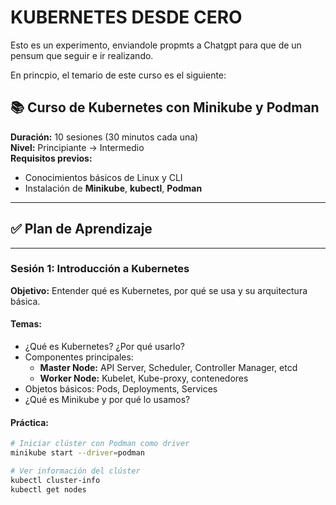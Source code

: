 # KUBERNETES DESDE CERO

Esto es un experimento, enviandole propmts a Chatgpt para que de un pensum que seguir e ir realizando.

En princpio, el temario de este curso es el siguiente:

## 📚 Curso de Kubernetes con Minikube y Podman  
**Duración:** 10 sesiones (30 minutos cada una)  
**Nivel:** Principiante → Intermedio  
**Requisitos previos:**  
- Conocimientos básicos de Linux y CLI  
- Instalación de **Minikube**, **kubectl**, **Podman**  

---

## ✅ Plan de Aprendizaje

---

### **Sesión 1: Introducción a Kubernetes**
**Objetivo:** Entender qué es Kubernetes, por qué se usa y su arquitectura básica.  

#### **Temas:**
- ¿Qué es Kubernetes? ¿Por qué usarlo?
- Componentes principales:  
  - **Master Node:** API Server, Scheduler, Controller Manager, etcd  
  - **Worker Node:** Kubelet, Kube-proxy, contenedores  
- Objetos básicos: Pods, Deployments, Services  
- ¿Qué es Minikube y por qué lo usamos?  

#### **Práctica:**
```bash
# Iniciar clúster con Podman como driver
minikube start --driver=podman

# Ver información del clúster
kubectl cluster-info
kubectl get nodes

